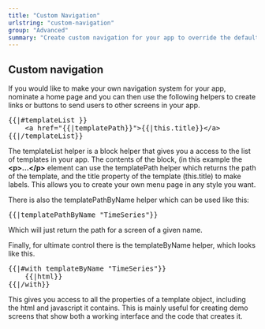 ```yaml
---
title: "Custom Navigation"
urlstring: "custom-navigation"
group: "Advanced"
summary: "Create custom navigation for your app to override the default behavior and styles"
---
```


## Custom navigation

If you would like to make your own navigation system for your app, nominate a home page and you can then use the following helpers to create links or buttons to send users to other screens in your app.

<pre>
{{|#templateList }}
	&lt;a href="{{|templatePath}}"&gt;{{|this.title}}&lt;/a&gt;
{{|/templateList}}
</pre>

The templateList helper is a block helper that gives you a access to the list of templates in your app. The contents of the block, (in this example the <strong>&lt;p&gt;...&lt;/p&gt;</strong> element can use the templatePath helper which returns the path of the template, and the title property of the template (this.title) to make labels. This allows you to create your own menu page in any style you want.

There is also the templatePathByName helper which can be used like this:

<pre>
{{|templatePathByName "TimeSeries"}}
</pre>

Which will just return the path for a screen of a given name.

Finally, for ultimate control there is the templateByName helper, which looks like this.

<pre>
{{|#with templateByName "TimeSeries"}}
	{{|html}}
{{|/with}}
</pre>

This gives you access to all the properties of a template object, including the html and javascript it contains.
This is mainly useful for creating demo screens that show both a working interface and the code that
creates it.
